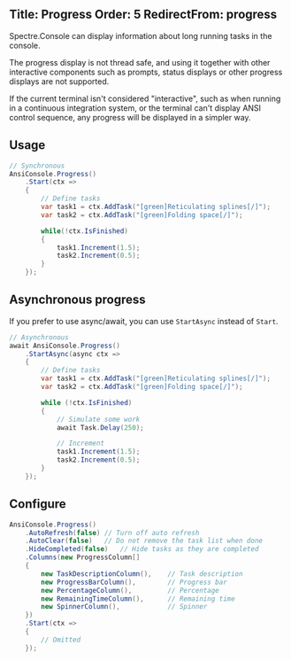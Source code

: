 Title: Progress
Order: 5
RedirectFrom: progress
---

Spectre.Console can display information about long running tasks in the console. 

<?# AsciiCast cast="progress" /?>

<?# Alert ?>
  The progress display is not 
  thread safe, and using it together with other interactive components such as 
  prompts, status displays or other progress displays are not supported.
<?#/ Alert ?>

If the current terminal isn't considered "interactive", such as when running 
in a continuous integration system, or the terminal can't display 
ANSI control sequence, any progress will be displayed in a simpler way.

<?# AsciiCast cast="progress" profile="non-interactive" /?>

## Usage

```csharp
// Synchronous
AnsiConsole.Progress()
    .Start(ctx => 
    {
        // Define tasks
        var task1 = ctx.AddTask("[green]Reticulating splines[/]");
        var task2 = ctx.AddTask("[green]Folding space[/]");

        while(!ctx.IsFinished) 
        {
            task1.Increment(1.5);
            task2.Increment(0.5);
        }
    });
```

## Asynchronous progress

If you prefer to use async/await, you can use `StartAsync` instead of `Start`.

```csharp
// Asynchronous
await AnsiConsole.Progress()
    .StartAsync(async ctx =>
    {
        // Define tasks
        var task1 = ctx.AddTask("[green]Reticulating splines[/]");
        var task2 = ctx.AddTask("[green]Folding space[/]");

        while (!ctx.IsFinished)
        {
            // Simulate some work
            await Task.Delay(250);

            // Increment
            task1.Increment(1.5);
            task2.Increment(0.5);
        }
    });
```

## Configure

```csharp
AnsiConsole.Progress()
    .AutoRefresh(false) // Turn off auto refresh
    .AutoClear(false)   // Do not remove the task list when done
    .HideCompleted(false)   // Hide tasks as they are completed
    .Columns(new ProgressColumn[] 
    {
        new TaskDescriptionColumn(),    // Task description
        new ProgressBarColumn(),        // Progress bar
        new PercentageColumn(),         // Percentage
        new RemainingTimeColumn(),      // Remaining time
        new SpinnerColumn(),            // Spinner
    })
    .Start(ctx =>
    {
        // Omitted
    });
```
